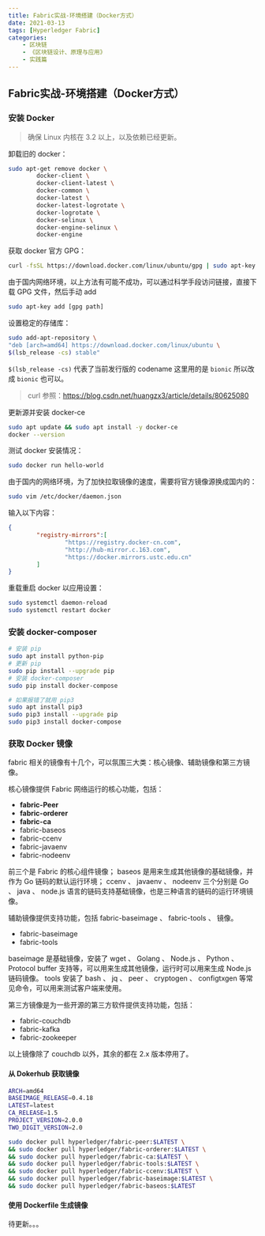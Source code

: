 ```yaml
---
title: Fabric实战-环境搭建（Docker方式）
date: 2021-03-13
tags: [Hyperledger Fabric]
categories: 
    - 区块链
    - 《区块链设计、原理与应用》
    - 实践篇
---
```


## Fabric实战-环境搭建（Docker方式）

### 安装 Docker

> 确保 Linux 内核在 3.2 以上，以及依赖已经更新。

卸载旧的 docker：

```BASH
sudo apt-get remove docker \
        docker-client \
        docker-client-latest \
        docker-common \
        docker-latest \
        docker-latest-logrotate \
        docker-logrotate \
        docker-selinux \
        docker-engine-selinux \
        docker-engine
```

获取 docker 官方 GPG：

``` BASH
curl -fsSL https://download.docker.com/linux/ubuntu/gpg | sudo apt-key add -
```

由于国内网络环境，以上方法有可能不成功，可以通过科学手段访问链接，直接下载 GPG 文件，然后手动 add

``` BASH
sudo apt-key add [gpg path]
```

设置稳定的存储库：

```BASH
sudo add-apt-repository \
"deb [arch=amd64] https://download.docker.com/linux/ubuntu \
$(lsb_release -cs) stable"
```

`$(lsb_release -cs)` 代表了当前发行版的 codename 这里用的是 `bionic` 所以改成 `bionic` 也可以。

> curl 参照：<https://blog.csdn.net/huangzx3/article/details/80625080>

更新源并安装 docker-ce

``` BASH
sudo apt update && sudo apt install -y docker-ce
docker --version
```

测试 docker 安装情况：

``` BASH
sudo docker run hello-world
```

由于国内的网络环境，为了加快拉取镜像的速度，需要将官方镜像源换成国内的：

``` BASH
sudo vim /etc/docker/daemon.json
```

输入以下内容：

``` json
{
        "registry-mirrors":[
                "https://registry.docker-cn.com",
                "http://hub-mirror.c.163.com",
                "https://docker.mirrors.ustc.edu.cn"
        ]
}
```

重载重启 docker 以应用设置：

``` BASH
sudo systemctl daemon-reload
sudo systemctl restart docker
```

### 安装 docker-composer

``` BASH
# 安装 pip
sudo apt install python-pip
# 更新 pip
sudo pip install --upgrade pip
# 安装 docker-composer
sudo pip install docker-compose

# 如果报错了就用 pip3
sudo apt install pip3
sudo pip3 install --upgrade pip
sudo pip3 install docker-compose
```

### 获取 Docker 镜像

fabric 相关的镜像有十几个，可以氛围三大类：核心镜像、辅助镜像和第三方镜像。

核心镜像提供 Fabric 网络运行的核心功能，包括：

- **fabric-Peer**
- **fabric-orderer**
- **fabric-ca**
- fabric-baseos
- fabric-ccenv
- fabric-javaenv
- fabric-nodeenv

前三个是 Fabric 的核心组件镜像； baseos 是用来生成其他镜像的基础镜像，并作为 Go 链码的默认运行环境； ccenv 、 javaenv 、 nodeenv 三个分别是 Go 、 java 、 node.js 语言的链码支持基础镜像，也是三种语言的链码的运行环境镜像。

辅助镜像提供支持功能，包括 fabric-baseimage 、 fabric-tools 、 镜像。

- fabric-baseimage
- fabric-tools

baseimage 是基础镜像，安装了 wget 、 Golang 、 Node.js 、 Python 、 Protocol buffer 支持等，可以用来生成其他镜像，运行时可以用来生成 Node.js 链码镜像。
tools 安装了 bash 、 jq 、 peer 、 cryptogen 、 configtxgen 等常见命令，可以用来测试客户端来使用。

第三方镜像是为一些开源的第三方软件提供支持功能，包括：

- fabric-couchdb
- fabric-kafka
- fabric-zookeeper

以上镜像除了 couchdb 以外，其余的都在 2.x 版本停用了。

#### 从 Dokerhub 获取镜像

``` BASH
ARCH=amd64
BASEIMAGE_RELEASE=0.4.18
LATEST=latest
CA_RELEASE=1.5
PROJECT_VERSION=2.0.0
TWO_DIGIT_VERSION=2.0

sudo docker pull hyperledger/fabric-peer:$LATEST \
&& sudo docker pull hyperledger/fabric-orderer:$LATEST \
&& sudo docker pull hyperledger/fabric-ca:$LATEST \
&& sudo docker pull hyperledger/fabric-tools:$LATEST \
&& sudo docker pull hyperledger/fabric-ccenv:$LATEST \
&& sudo docker pull hyperledger/fabric-baseimage:$LATEST \
&& sudo docker pull hyperledger/fabric-baseos:$LATEST
```

#### 使用 Dockerfile 生成镜像

待更新。。。